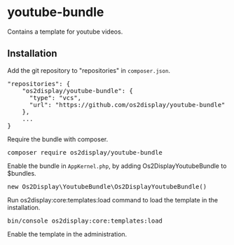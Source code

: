 # youtube-bundle
Contains a template for youtube videos.

## Installation
Add the git repository to "repositories" in `composer.json`.

<pre>
"repositories": {
    "os2display/youtube-bundle": {
      "type": "vcs",
      "url": "https://github.com/os2display/youtube-bundle"
    },
    ...
}
</pre>

Require the bundle with composer.

<pre>
composer require os2display/youtube-bundle
</pre>

Enable the bundle in `AppKernel.php`, by adding Os2DisplayYoutubeBundle to $bundles.

<pre>
new Os2Display\YoutubeBundle\Os2DisplayYoutubeBundle()
</pre>

Run os2display:core:templates:load command to load the template in the installation.
<pre>
bin/console os2display:core:templates:load
</pre>

Enable the template in the administration.

